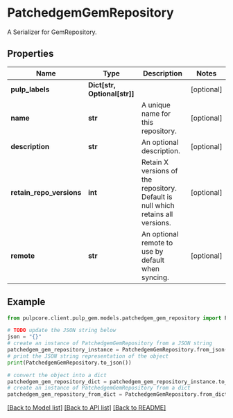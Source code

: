 # PatchedgemGemRepository

A Serializer for GemRepository.

## Properties

Name | Type | Description | Notes
------------ | ------------- | ------------- | -------------
**pulp_labels** | **Dict[str, Optional[str]]** |  | [optional] 
**name** | **str** | A unique name for this repository. | [optional] 
**description** | **str** | An optional description. | [optional] 
**retain_repo_versions** | **int** | Retain X versions of the repository. Default is null which retains all versions. | [optional] 
**remote** | **str** | An optional remote to use by default when syncing. | [optional] 

## Example

```python
from pulpcore.client.pulp_gem.models.patchedgem_gem_repository import PatchedgemGemRepository

# TODO update the JSON string below
json = "{}"
# create an instance of PatchedgemGemRepository from a JSON string
patchedgem_gem_repository_instance = PatchedgemGemRepository.from_json(json)
# print the JSON string representation of the object
print(PatchedgemGemRepository.to_json())

# convert the object into a dict
patchedgem_gem_repository_dict = patchedgem_gem_repository_instance.to_dict()
# create an instance of PatchedgemGemRepository from a dict
patchedgem_gem_repository_from_dict = PatchedgemGemRepository.from_dict(patchedgem_gem_repository_dict)
```
[[Back to Model list]](../README.md#documentation-for-models) [[Back to API list]](../README.md#documentation-for-api-endpoints) [[Back to README]](../README.md)


